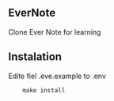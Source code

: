 ## EverNote
Clone Ever Note for learning

## Instalation
Edite fiel .eve.example to .env

```
    make install
```

